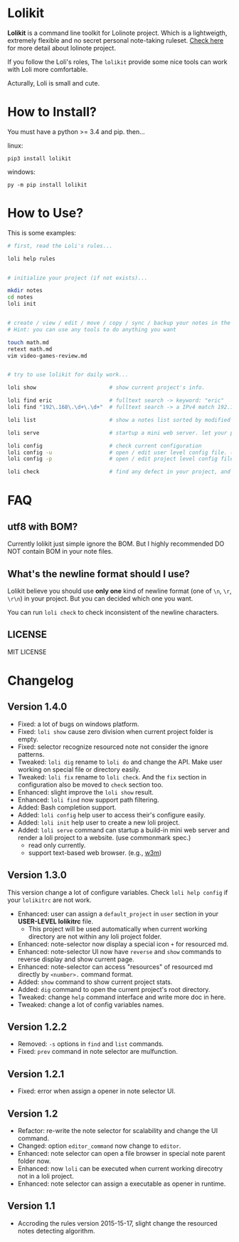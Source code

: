 # Lolikit

**Lolikit** is a command line toolkit for Lolinote project. Which is a lightweigth, extremely flexible and no secret personal note-taking ruleset. [Check here](https://bitbucket.org/civalin/lolinote/wiki) for more detail about lolinote project.

If you follow the Loli's roles, The `lolikit` provide some nice tools can work with Loli more comfortable.

Acturally, Loli is small and cute.



# How to Install?

You must have a python >= 3.4 and pip. then...

linux:

    pip3 install lolikit

windows:

    py -m pip install lolikit



# How to Use?

This is some examples:

```sh
# first, read the Loli's rules...

loli help rules


# initialize your project (if not exists)...

mkdir notes
cd notes
loli init


# create / view / edit / move / copy / sync / backup your notes in the project folder...
# Hint: you can use any tools to do anything you want

touch math.md
retext math.md
vim video-games-review.md


# try to use lolikit for daily work...

loli show                       # show current project's info.

loli find eric                  # fulltext search -> keyword: "eric"
loli find "192\.168\.\d+\.\d+"  # fulltext search -> a IPv4 match 192.168.*.*

loli list                       # show a notes list sorted by modified time

loli serve                      # startup a mini web server. let your project and data working like a web site

loli config                     # check current configuration
loli config -u                  # open / edit user level config file. (create if not exists)
loli config -p                  # open / edit project level config file. (create if not exists)

loli check                      # find any defect in your project, and (if you want) try to fix it.
```



# FAQ

## utf8 with BOM?

Currently lolikit just simple ignore the BOM. But I highly recommended DO NOT contain BOM in your note files.



## What's the newline format should I use?

Lolikit believe you should use **only one** kind of newline format (one of `\n`, `\r`, `\r\n`) in your project. But you can decided which one you want.

You can run `loli check` to check inconsistent of the newline characters.



## LICENSE

MIT LICENSE



# Changelog

## Version 1.4.0

- Fixed: a lot of bugs on windows platform.
- Fixed: `loli show` cause zero division when current project folder is empty.
- Fixed: selector recognize resourced note not consider the ignore patterns.
- Tweaked: `loli dig` rename to `loli do` and change the API. Make user working on special file or directory easily.
- Tweaked: `loli fix` rename to `loli check`. And the `fix` section in configuration also be moved to `check` section too.
- Enhanced: slight improve the `loli show` result.
- Enhanced: `loli find` now support path filtering.
- Added: Bash completion support.
- Added: `loli config` help user to access their's configure easily.
- Added: `loli init` help user to create a new loli project.
- Added: `loli serve` command can startup a build-in mini web server and render a loli project to a website. (use commonmark spec.)
    - read only currently.
    - support text-based web browser. (e.g., [w3m](http://w3m.sourceforge.net/))



## Version 1.3.0

This version change a lot of configure variables. Check `loli help config` if your `lolikitrc` are not work.

- Enhanced: user can assign a `default_project` in `user` section in your **USER-LEVEL lolikitrc** file.
    - This project will be used automatically when current working directory are not within any loli project folder.
- Enhanced: note-selector now display a special icon `+` for resourced md.
- Enhanced: note-selector UI now have `reverse` and `show` commands to reverse display and show current page.
- Enhanced: note-selector can access "resources" of resourced md directly by `<number>.` command format.
- Added: `show` command to show current project stats.
- Added: `dig` command to open the current project's root directory.
- Tweaked: change `help` command interface and write more doc in here.
- Tweaked: change a lot of config variables names.



## Version 1.2.2

- Removed: `-s` options in `find` and `list` commands.
- Fixed: `prev` command in note selector are mulfunction.



## Version 1.2.1

- Fixed: error when assign a opener in note selector UI.



## Version 1.2

- Refactor: re-write the note selector for scalability and change the UI command.
- Changed: option `editor_command` now change to `editor`.
- Enhanced: note selector can open a file browser in special note parent folder now.
- Enhanced: now `loli` can be executed when current working direcotry not in a loli project.
- Enhanced: note selector can assign a executable as opener in runtime.



## Version 1.1

- Accroding the rules version 2015-15-17, slight change the resourced notes detecting algorithm.
